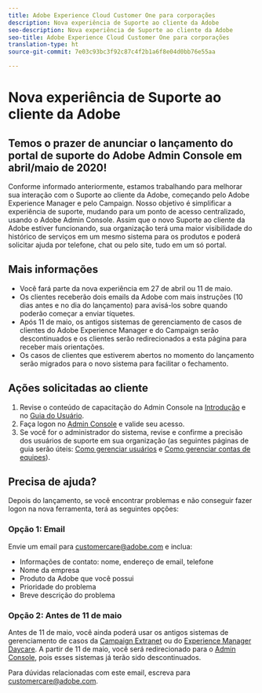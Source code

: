 ```yaml
---
title: Adobe Experience Cloud Customer One para corporações
description: Nova experiência de Suporte ao cliente da Adobe
seo-description: Nova experiência de Suporte ao cliente da Adobe
seo-title: Adobe Experience Cloud Customer One para corporações
translation-type: ht
source-git-commit: 7e03c93bc3f92c87c4f2b1a6f8e04d0bb76e55aa

---
```



# Nova experiência de Suporte ao cliente da Adobe

## Temos o prazer de anunciar o lançamento do portal de suporte do Adobe Admin Console em abril/maio de 2020!

Conforme informado anteriormente, estamos trabalhando para melhorar sua interação com o Suporte ao cliente da Adobe, começando pelo Adobe Experience Manager e pelo Campaign. Nosso objetivo é simplificar a experiência de suporte, mudando para um ponto de acesso centralizado, usando o Adobe Admin Console. Assim que o novo Suporte ao cliente da Adobe estiver funcionando, sua organização terá uma maior visibilidade do histórico de serviços em um mesmo sistema para os produtos e poderá solicitar ajuda por telefone, chat ou pelo site, tudo em um só portal.

## Mais informações

* Você fará parte da nova experiência em 27 de abril ou 11 de maio.
* Os clientes receberão dois emails da Adobe com mais instruções (10 dias antes e no dia do lançamento) para avisá-los sobre quando poderão começar a enviar tíquetes.
* Após 11 de maio, os antigos sistemas de gerenciamento de casos de clientes do Adobe Experience Manager e do Campaign serão descontinuados e os clientes serão redirecionados a esta página para receber mais orientações.
* Os casos de clientes que estiverem abertos no momento do lançamento serão migrados para o novo sistema para facilitar o fechamento.

## Ações solicitadas ao cliente

1. Revise o conteúdo de capacitação do Admin Console na [Introdução](https://helpx.adobe.com/br/enterprise/get-started.html) e no [Guia do Usuário](https://helpx.adobe.com/br/enterprise/managing/user-guide.html).
1. Faça logon no [Admin Console](https://adminconsole.adobe.com/) e valide seu acesso.
1. Se você for o administrador do sistema, revise e confirme a precisão dos usuários de suporte em sua organização (as seguintes páginas de guia serão úteis: [Como gerenciar usuários](https://helpx.adobe.com/br/enterprise/using/users.html) e [Como gerenciar contas de equipes](https://helpx.adobe.com/br/enterprise/using/accounts.html)).

## Precisa de ajuda?

Depois do lançamento, se você encontrar problemas e não conseguir fazer logon na nova ferramenta, terá as seguintes opções:

### Opção 1: Email

Envie um email para [customercare@adobe.com](mailto:customercare@adobe.com) e inclua:

* Informações de contato: nome, endereço de email, telefone
* Nome da empresa
* Produto da Adobe que você possui
* Prioridade do problema
* Breve descrição do problema

### Opção 2: Antes de 11 de maio

Antes de 11 de maio, você ainda poderá usar os antigos sistemas de gerenciamento de casos da [Campaign Extranet](https://support.neolane.net/webApp/extranetLogin) ou do [Experience Manager Daycare](https://daycare.day.com/home.html).  A partir de 11 de maio, você será redirecionado para o [Admin Console](https://adminconsole.adobe.com/), pois esses sistemas já terão sido descontinuados.


Para dúvidas relacionadas com este email, escreva para [customercare@adobe.com](mailto:customercare@adobe.com).
